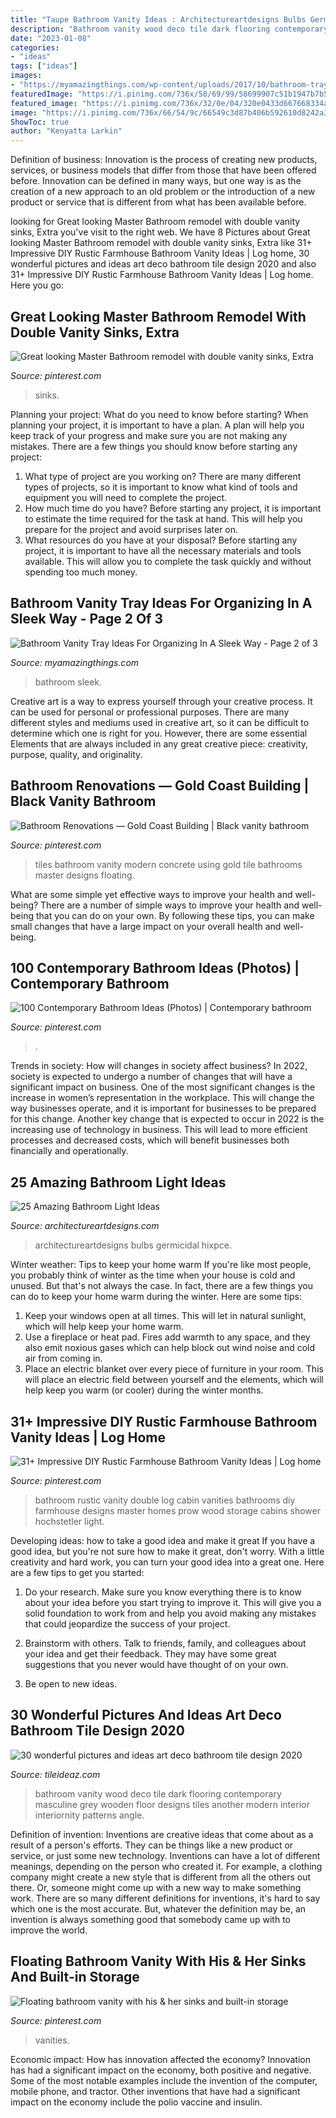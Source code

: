 ```yaml
---
title: "Taupe Bathroom Vanity Ideas : Architectureartdesigns Bulbs Germicidal Hixpce"
description: "Bathroom vanity wood deco tile dark flooring contemporary masculine grey wooden floor designs tiles another modern interior interiornity patterns angle"
date: "2023-01-08"
categories:
- "ideas"
tags: ["ideas"]
images:
- "https://myamazingthings.com/wp-content/uploads/2017/10/bathroom-tray-10-.jpg"
featuredImage: "https://i.pinimg.com/736x/58/69/99/58699907c51b1947b7b5330186e2d1a9.jpg"
featured_image: "https://i.pinimg.com/736x/32/0e/04/320e0433d667668334a20784299fba81.jpg"
image: "https://i.pinimg.com/736x/66/54/9c/66549c3d87b406b592610d8242a3084d.jpg"
ShowToc: true
author: "Kenyatta Larkin"
---
```



Definition of business:
Innovation is the process of creating new products, services, or business models that differ from those that have been offered before. Innovation can be defined in many ways, but one way is as the creation of a new approach to an old problem or the introduction of a new product or service that is different from what has been available before.

	

		
looking for Great looking Master Bathroom remodel with double vanity sinks, Extra you've visit to the right web. We have 8 Pictures about Great looking Master Bathroom remodel with double vanity sinks, Extra like 31+ Impressive DIY Rustic Farmhouse Bathroom Vanity Ideas | Log home, 30 wonderful pictures and ideas art deco bathroom tile design 2020 and also 31+ Impressive DIY Rustic Farmhouse Bathroom Vanity Ideas | Log home. Here you go:
		
    
## Great Looking Master Bathroom Remodel With Double Vanity Sinks, Extra

<img loading=lazy src="https://i.pinimg.com/736x/32/0e/04/320e0433d667668334a20784299fba81.jpg" onerror="this.onerror=null;this.src='https://tse2.mm.bing.net/th?id=OIP.ZHzdKq1aYVLA5bE7G3iEVAHaJ3&amp;pid=15.1';" alt="Great looking Master Bathroom remodel with double vanity sinks, Extra">

_Source: pinterest.com_

>sinks. 

	

Planning your project: What do you need to know before starting?
When planning your project, it is important to have a plan. A plan will help you keep track of your progress and make sure you are not making any mistakes. There are a few things you should know before starting any project:
1. What type of project are you working on? There are many different types of projects, so it is important to know what kind of tools and equipment you will need to complete the project.
2. How much time do you have? Before starting any project, it is important to estimate the time required for the task at hand. This will help you prepare for the project and avoid surprises later on.
3. What resources do you have at your disposal? Before starting any project, it is important to have all the necessary materials and tools available. This will allow you to complete the task quickly and without spending too much money.

    
## Bathroom Vanity Tray Ideas For Organizing In A Sleek Way - Page 2 Of 3

<img loading=lazy src="https://myamazingthings.com/wp-content/uploads/2017/10/bathroom-tray-10-.jpg" onerror="this.onerror=null;this.src='https://tse3.mm.bing.net/th?id=OIP.XedvXtbDnNbBl1F-RhRTrAHaLH&amp;pid=15.1';" alt="Bathroom Vanity Tray Ideas For Organizing In A Sleek Way - Page 2 of 3">

_Source: myamazingthings.com_

>bathroom sleek. 

	

Creative art is a way to express yourself through your creative process. It can be used for personal or professional purposes. There are many different styles and mediums used in creative art, so it can be difficult to determine which one is right for you. However, there are some essential Elements that are always included in any great creative piece: creativity, purpose, quality, and originality.

    
## Bathroom Renovations — Gold Coast Building | Black Vanity Bathroom

<img loading=lazy src="https://i.pinimg.com/736x/66/54/9c/66549c3d87b406b592610d8242a3084d.jpg" onerror="this.onerror=null;this.src='https://tse2.mm.bing.net/th?id=OIP.k4zshL0KpsEU7TWkiZmQ_wHaLH&amp;pid=15.1';" alt="Bathroom Renovations — Gold Coast Building | Black vanity bathroom">

_Source: pinterest.com_

>tiles bathroom vanity modern concrete using gold tile bathrooms master designs floating. 

	

What are some simple yet effective ways to improve your health and well-being?
There are a number of simple ways to improve your health and well-being that you can do on your own. By following these tips, you can make small changes that have a large impact on your overall health and well-being.

    
## 100 Contemporary Bathroom Ideas (Photos) | Contemporary Bathroom

<img loading=lazy src="https://i.pinimg.com/736x/20/9f/8e/209f8ee897dcb7515499c1427cdeff96.jpg" onerror="this.onerror=null;this.src='https://tse4.mm.bing.net/th?id=OIP.L0FWLFNAGhzj2DSOuSx-mwHaLG&amp;pid=15.1';" alt="100 Contemporary Bathroom Ideas (Photos) | Contemporary bathroom">

_Source: pinterest.com_

>. 

	

Trends in society: How will changes in society affect business?
In 2022, society is expected to undergo a number of changes that will have a significant impact on business. One of the most significant changes is the increase in women’s representation in the workplace. This will change the way businesses operate, and it is important for businesses to be prepared for this change. Another key change that is expected to occur in 2022 is the increasing use of technology in business. This will lead to more efficient processes and decreased costs, which will benefit businesses both financially and operationally.

    
## 25 Amazing Bathroom Light Ideas

<img loading=lazy src="https://www.architectureartdesigns.com/wp-content/uploads/2014/02/46-630x839.jpg" onerror="this.onerror=null;this.src='https://tse1.mm.bing.net/th?id=OIP.4OXgKPdtCF9o4oIYbPq79QHaJ3&amp;pid=15.1';" alt="25 Amazing Bathroom Light Ideas">

_Source: architectureartdesigns.com_

>architectureartdesigns bulbs germicidal hixpce. 

	

Winter weather: Tips to keep your home warm
If you're like most people, you probably think of winter as the time when your house is cold and unused. But that's not always the case. In fact, there are a few things you can do to keep your home warm during the winter. Here are some tips:
1) Keep your windows open at all times. This will let in natural sunlight, which will help keep your home warm.
2) Use a fireplace or heat pad. Fires add warmth to any space, and they also emit noxious gases which can help block out wind noise and cold air from coming in.
3) Place an electric blanket over every piece of furniture in your room. This will place an electric field between yourself and the elements, which will help keep you warm (or cooler) during the winter months.

    
## 31+ Impressive DIY Rustic Farmhouse Bathroom Vanity Ideas | Log Home

<img loading=lazy src="https://i.pinimg.com/736x/cf/21/3b/cf213b6a078a056996675ece44b6a5ea.jpg" onerror="this.onerror=null;this.src='https://tse4.mm.bing.net/th?id=OIP.qORgnngq4SNm_gK1uQ1B4wHaK5&amp;pid=15.1';" alt="31+ Impressive DIY Rustic Farmhouse Bathroom Vanity Ideas | Log home">

_Source: pinterest.com_

>bathroom rustic vanity double log cabin vanities bathrooms diy farmhouse designs master homes prow wood storage cabins shower hochstetler light. 

	

Developing ideas: how to take a good idea and make it great
If you have a good idea, but you're not sure how to make it great, don't worry. With a little creativity and hard work, you can turn your good idea into a great one.
Here are a few tips to get you started:

1. Do your research. Make sure you know everything there is to know about your idea before you start trying to improve it. This will give you a solid foundation to work from and help you avoid making any mistakes that could jeopardize the success of your project.

2. Brainstorm with others. Talk to friends, family, and colleagues about your idea and get their feedback. They may have some great suggestions that you never would have thought of on your own.

3. Be open to new ideas.

    
## 30 Wonderful Pictures And Ideas Art Deco Bathroom Tile Design 2020

<img loading=lazy src="https://www.tileideaz.com/wp-content/uploads/2015/11/Likable-art-deco-bathroom-ideas-with-grey-vanity-top-and-dark-colored-wooden-vanity-and-classic-wood-flooring-ideas.jpg" onerror="this.onerror=null;this.src='https://tse3.mm.bing.net/th?id=OIP.505fKis6H31Bxq4sdWwrLwHaLH&amp;pid=15.1';" alt="30 wonderful pictures and ideas art deco bathroom tile design 2020">

_Source: tileideaz.com_

>bathroom vanity wood deco tile dark flooring contemporary masculine grey wooden floor designs tiles another modern interior interiornity patterns angle. 

	

Definition of invention:
Inventions are creative ideas that come about as a result of a person's efforts. They can be things like a new product or service, or just some new technology. Inventions can have a lot of different meanings, depending on the person who created it. For example, a clothing company might create a new style that is different from all the others out there. Or, someone might come up with a new way to make something work. There are so many different definitions for inventions, it's hard to say which one is the most accurate. But, whatever the definition may be, an invention is always something good that somebody came up with to improve the world.

    
## Floating Bathroom Vanity With His &amp; Her Sinks And Built-in Storage

<img loading=lazy src="https://i.pinimg.com/736x/58/69/99/58699907c51b1947b7b5330186e2d1a9.jpg" onerror="this.onerror=null;this.src='https://tse4.mm.bing.net/th?id=OIP.f_X9q2bBUw-iiM1bCDifBwHaLH&amp;pid=15.1';" alt="Floating bathroom vanity with his &amp; her sinks and built-in storage">

_Source: pinterest.com_

>vanities. 

	

Economic impact: How has innovation affected the economy?
Innovation has had a significant impact on the economy, both positive and negative. Some of the most notable examples include the invention of the computer, mobile phone, and tractor. Other inventions that have had a significant impact on the economy include the polio vaccine and insulin.

